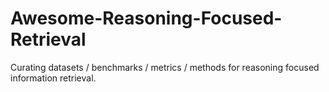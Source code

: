 # Awesome-Reasoning-Focused-Retrieval
Curating datasets / benchmarks / metrics / methods for reasoning focused information retrieval.

